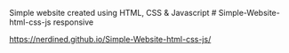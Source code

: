 

Simple website created using HTML, CSS & Javascript # Simple-Website-html-css-js
responsive


https://nerdined.github.io/Simple-Website-html-css-js/